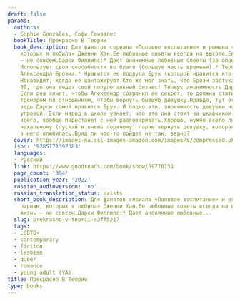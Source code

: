 ```yaml
---
draft: false
params:
  authors:
  - Sophie Gonzales, Софи Гонзалес
  bookTitle: Прекрасно В Теории
  book_description: Для фанатов сериала «Половое воспитание» и романа «Всем парням,
    которых я любила» Дженни Хан.Ее любовные советы всегда на высоте.Ее личная жизнь
    — не совсем.Дарси Филлипс:* Дает анонимные любовные советы (за определенную плату).*
    Использует свои способности во благо (большую часть времени).* Терпеть не может
    Александра Броэма.* Нравится ее подруга Брук (которой нравится кто-то другой).*
    Ненавидит, когда ее шантажируют.Кто же мог знать, что Броэм застукает ее у шкафчика
    89, где она ведет свой полулегальный бизнес! Теперь анонимность Дарси под угрозой.
    Если она хочет, чтобы Александр сохранил ее секрет, то должна стать его личным
    тренером по отношениям, чтобы вернуть бывшую девушку.Правда, тут есть загвоздка,
    ведь Дарси самой нравится Брук. И ладно это, анонимность девушки находится под
    угрозой. Если народ в школе узнает, что это она стоит за шкафчиком 89, Брук, скорее
    всего, вообще перестанет с ней разговаривать.Хорошо, нужно всего лишь помочь высокомерному,
    нахальному (пускай и очень горячему) парню вернуть девушку, которая уже однажды
    в него влюбилась.Вряд ли что-то пойдет не так, верно?
  cover: https://images-na.ssl-images-amazon.com/images/S/compressed.photo.goodreads.com/books/1638989184i/59776151.jpg
  isbn: '9785171392383'
  languages:
  - Русский
  link: https://www.goodreads.com/book/show/59776151
  page_count: '384'
  publication_year: '2022'
  russian_audioversion: 'no'
  russian_translation_status: exists
  short_book_description: Для фанатов сериала «Половое воспитание» и романа «Всем
    парням, которых я любила» Дженни Хан.Ее любовные советы всегда на высоте.Ее личная
    жизнь — не совсем.Дарси Филлипс:* Дает анонимные любовные...
  slug: prekrasno-v-teorii-e3ff5217
  tags:
  - LGBTQ+
  - contemporary
  - fiction
  - lesbian
  - queer
  - romance
  - young adult (YA)
title: Прекрасно В Теории
type: books
---
```

